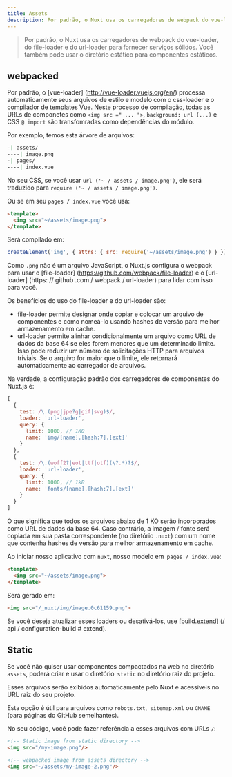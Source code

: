 ```yaml
---
title: Assets
description: Por padrão, o Nuxt usa os carregadores de webpack do vue-loader, do file-loader e do url-loader para fornecer serviços sólidos. Você também pode usar o diretório estático para componentes estáticos.
---
```


> Por padrão, o Nuxt usa os carregadores de webpack do vue-loader, do file-loader e do url-loader para fornecer serviços sólidos. Você também pode usar o diretório estático para componentes estáticos.

## webpacked
Por padrão, o [vue-loader] (http://vue-loader.vuejs.org/en/) processa automaticamente seus arquivos de estilo e modelo com o css-loader e o compilador de templates Vue. Neste processo de compilação, todas as URLs de componetes como `<img src =" ... ">`, `background: url (...)` e CSS `@ import` são transfomradas como dependências do módulo.

<!-- By default, [vue-loader](http://vue-loader.vuejs.org/en/) automatically processes your style and template files with css-loader and the Vue template compiler. In this compilation process, all asset URLs such as `<img src="...">`, `background: url(...)` and CSS `@import` are resolved as module dependencies. -->

Por exemplo, temos esta árvore de arquivos:

```bash
-| assets/
----| image.png
-| pages/
----| index.vue
```
No seu CSS, se você usar `url ('~ / assets / image.png')`, ele será traduzido para `require ('~ / assets / image.png')`.
<!-- In your CSS, if you use `url('~/assets/image.png')`, it will be translated into `require('~/assets/image.png')`. -->

Ou se em seu `pages / index.vue` você usa:

```html
<template>
  <img src="~/assets/image.png">
</template>
```

Será compilado em:

```js
createElement('img', { attrs: { src: require('~/assets/image.png') } })
```
Como `.png` não é um arquivo JavaScript, o Nuxt.js configura o webpack para usar o [file-loader] (https://github.com/webpack/file-loader) e o [url-loader] (https: // github .com / webpack / url-loader) para lidar com isso para você.
<!-- Because `.png` is not a JavaScript file, Nuxt.js configures webpack to use [file-loader](https://github.com/webpack/file-loader) and [url-loader](https://github.com/webpack/url-loader) to handle them for you. -->

Os benefícios do uso do file-loader e do url-loader são:

- file-loader permite designar onde copiar e colocar um arquivo de componentes e como nomeá-lo usando hashes de versão para melhor armazenamento em cache.
- url-loader permite alinhar condicionalmente um arquivo como URL de dados da base 64 se eles forem menores que um determinado limite. Isso pode reduzir um número de solicitações HTTP para arquivos triviais. Se o arquivo for maior que o limite, ele retornará automaticamente ao carregador de arquivos.

Na verdade, a configuração padrão dos carregadores de componentes do Nuxt.js é:
<!-- The benefits of using file-loader and url-loader are:

- file-loader lets you designate where to copy and place the asset file, and how to name it using version hashes for better caching.
- url-loader allows you to conditionally inline a file as base-64 data URL if they are smaller than a given threshold. This can reduce a number of HTTP requests for trivial files. If the file is larger than the threshold, it automatically falls back to file-loader.

Actually, Nuxt.js default assets loaders configuration is: -->

```js
[
  {
    test: /\.(png|jpe?g|gif|svg)$/,
    loader: 'url-loader',
    query: {
      limit: 1000, // 1KO
      name: 'img/[name].[hash:7].[ext]'
    }
  },
  {
    test: /\.(woff2?|eot|ttf|otf)(\?.*)?$/,
    loader: 'url-loader',
    query: {
      limit: 1000, // 1kB
      name: 'fonts/[name].[hash:7].[ext]'
    }
  }
]
```
O que significa que todos os arquivos abaixo de 1 KO serão incorporados como URL de dados da base 64. Caso contrário, a imagem / fonte será copiada em sua pasta correspondente (no diretório `.nuxt`) com um nome que contenha hashes de versão para melhor armazenamento em cache.

Ao iniciar nosso aplicativo com `nuxt`, nosso modelo em` pages / index.vue`:
<!-- Which means that every file below 1 KO will be inlined as base-64 data URL. Otherwise, the image/font will be copied in its corresponding folder (under the `.nuxt` directory) with a name containing a version hashes for better caching.

When launching our application with `nuxt`, our template in `pages/index.vue`: -->

```html
<template>
  <img src="~/assets/image.png">
</template>
```

Será gerado em:

```html
<img src="/_nuxt/img/image.0c61159.png">
```

Se você deseja atualizar esses loaders ou desativá-los, use [build.extend] (/ api / configuration-build # extend).

## Static
Se você não quiser usar componentes compactados na web no diretório `assets`, poderá criar e usar o diretório` static` no diretório raiz do projeto.

Esses arquivos serão exibidos automaticamente pelo Nuxt e acessíveis no URL raiz do seu projeto.

Esta opção é útil para arquivos como `robots.txt`,` sitemap.xml` ou `CNAME` (para páginas do GitHub semelhantes).

No seu código, você pode fazer referência a esses arquivos com URLs `/`:
<!-- If you don't want to use webpacked Assets from the `assets` directory, you can create and use the `static` directory in your project root directory.

These files will be automatically serve by Nuxt and accessible in your project root URL.

This option is helpful for files like `robots.txt`, `sitemap.xml` or `CNAME` (for like GitHub Pages).

From your code you can then reference those files with `/` URLs: -->

```html
<!-- Static image from static directory -->
<img src="/my-image.png"/>

<!-- webpacked image from assets directory -->
<img src="~/assets/my-image-2.png"/>
```
